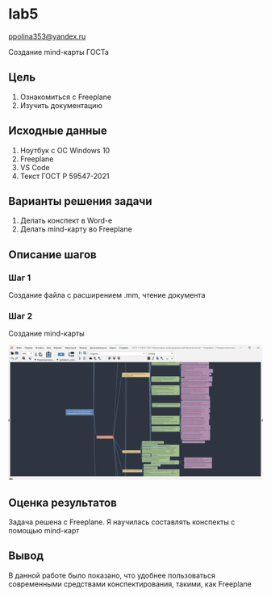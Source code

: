 lab5
================
ppolina353@yandex.ru

Создание mind-карты ГОСТа

## Цель

1.  Ознакомиться с Freeplane
2.  Изучить документацию

## Исходные данные

1.  Ноутбук с ОС Windows 10
2.  Freeplane
3.  VS Code
4.  Текст ГОСТ Р 59547-2021

## Варианты решения задачи

1.  Делать конспект в Word-е
2.  Делать mind-карту во Freeplane

## Описание шагов

### Шаг 1

Создание файла с расширением .mm, чтение документа

### Шаг 2

Создание mind-карты

![alt text](./1.png)

## Оценка результатов

Задача решена с Freeplane. Я научилась составлять конспекты с помощью mind-карт

## Вывод

В данной работе было показано, что удобнее пользоваться современными средствами конспектирования, такими, как Freeplane

